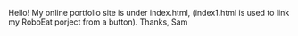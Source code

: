 Hello! 
My online portfolio site is under index.html, (index1.html is used to link my RoboEat porject from a button).
Thanks,
Sam 
